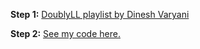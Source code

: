 **Step 1:** [DoublyLL playlist by Dinesh Varyani](https://youtube.com/playlist?list=PLFiCMqYy50jGaEUri0wNiHtBqlxO_jell)

**Step 2:** [See my code here.](./DoublyLL.java)
